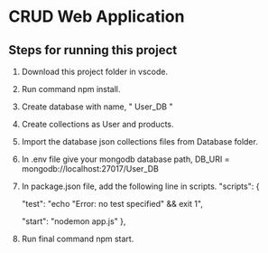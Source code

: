 # CRUD Web Application

## Steps for running this project

1) Download this project folder in vscode.
2) Run command npm install.
3) Create database with name, " User_DB "
4) Create collections as User and products.
5) Import the database json collections files from Database folder.
6) In .env file give your  mongodb database path, DB_URI = mongodb://localhost:27017/User_DB
7) In package.json file, add the following line in scripts.
  "scripts": {
  
    "test": "echo \"Error: no test specified\" && exit 1",
    
    "start": "nodemon app.js"
  }, 

 8) Run final command npm start.
